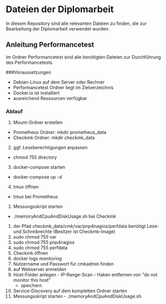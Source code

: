 # Dateien der Diplomarbeit

In diesem Repository sind alle relevanten Dateien zu finden, die zur Bearbeitung der Diplomarbeit verwendet wurden.


## Anleitung Performancetest

Im Ordner Performancetest sind alle benötigten Dateien zur Durchführung des Performancetests.

###Voraussetzungen

- Debian-Linux auf dem Server oder Rechner
- Performancetest Ordner liegt im Zielverzeichnis
- Docker.io ist installiert
- ausreichend Ressourcen verfügbar

### Ablauf

1. Mount-Ordner erstellen
  - Prometheus Ordner: mkdir prometheus_data
  - Checkmk Ordner: mkdir checkmk_data
2. ggf. Leseberechtigungen anpassen
  - chmod 755 directory
3. docker-compose starten
  - docker-compose up -d
4. tmux öffnen
  - tmux
bei Prometheus
1. Messungsskript starten
  - ./memoryAndCpuAndDiskUsage.sh
bei Checkmk
1. der Pfad checkmk_data/cmk/var/pnp4nagios/perfdata benötigt Lese- und Schreibrechte (Besitzer ist Checkmk-Image)
  1. sudo chmod 755 var
  2. sudo chmod 755 pnp4nagios
  3. sudo chmod 755 perfdata
2. Checkmk öffnen
  1. docker logs monitoring
  2. Nutzername und Passwort für cmkadmin finden
  3. auf Webserver anmelden
  4. Host-Folder anlegen
    - IP-Range-Scan
    - Haken entfernen von "do not monitor this host"
     - speichern
  6. Service-Discovery auf dem kompletten Ordner starten
  7. Messungsskript starten
    - ./memoryAndCpuAndDiskUsage.sh
